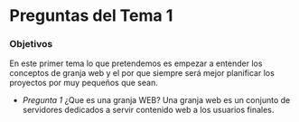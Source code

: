 Preguntas del Tema 1
====================
### Objetivos

En este primer tema lo que pretendemos es empezar a entender los conceptos de granja web y el por que siempre
será mejor planificar los proyectos por muy pequeños que sean.

* *Pregunta 1*
¿Que es una granja WEB?
Una granja web es un conjunto de servidores dedicados a servir contenido web a los usuarios finales.

